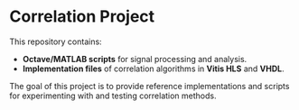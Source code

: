 # Correlation Project

This repository contains:
- **Octave/MATLAB scripts** for signal processing and analysis.
- **Implementation files** of correlation algorithms in **Vitis HLS** and **VHDL**.

The goal of this project is to provide reference implementations and scripts for experimenting with and testing correlation methods.
